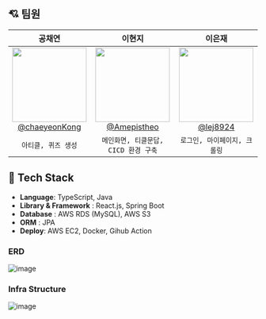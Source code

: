 ## 💘 팀원 
| **공채연** | **이현지** | **이은재** | 
| :------: |  :------: | :------: | 
| [<img src="https://avatars.githubusercontent.com/u/106502312?v=4" height=150 width=150> <br/> @chaeyeonKong](https://github.com/chaeyeonKong) | [<img src="https://avatars.githubusercontent.com/u/110108243?v=4" height=150 width=150> <br/> @Amepistheo](https://github.com/Amepistheo) | [<img src="https://search.pstatic.net/common/?src=http%3A%2F%2Fblogfiles.naver.net%2F20130307_24%2Fcocowablog_13626569090078ScMB_PNG%2F%25B6%25D7%25C0%25CC.png&type=sc960_832" height=150 width=150> <br/> @lej8924](https://github.com/lej8924) | 
| `아티클, 퀴즈 생성`  | `메인화면, 티클문답, CICD 환경 구축` | `로그인, 마이페이지, 크롤링` |

## 🔧 Tech Stack
- **Language**: TypeScript, Java
- **Library & Framework** : React.js, Spring Boot
- **Database** : AWS RDS (MySQL), AWS S3
- **ORM** : JPA
- **Deploy**: AWS EC2, Docker, Gihub Action

### ERD
![image](https://github.com/user-attachments/assets/400e528f-a6d6-4a91-b54a-aaa8dad1e419)

### Infra Structure
![image](https://github.com/user-attachments/assets/e9bedb10-9a07-4057-ab03-99d2e63933af)
